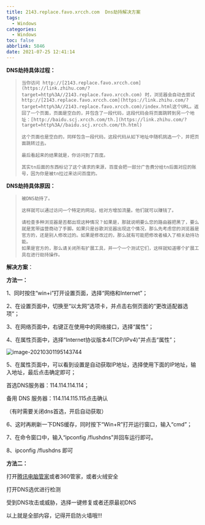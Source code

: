 ```yaml
---
title: 2143.replace.favo.xrcch.com  Dns劫持解决方案
tags:
  - Windows
categories:
  - Windows
toc: false
abbrlink: 5846
date: 2021-07-25 12:41:14
---
```


**DNS劫持具体过程：**

<!--more-->

> ```
> 当你访问 http://[2143.replace.favo.xrcch.com](https://link.zhihu.com/?target=http%3A//2143.replace.favo.xrcch.com) 时，浏览器会自动去尝试http://[2143.replace.favo.xrcch.com](https://link.zhihu.com/?target=http%3A//2143.replace.favo.xrcch.com)/index.html这个URL。返回了一个页面，页面是空白的，并包含了一段代码，这段代码会将页面跳转到另一个地址：[http://baidu.scj.xrcch.com/th.](https://link.zhihu.com/?target=http%3A//baidu.scj.xrcch.com/th.html)
> 
> 这个页面也是空白的，同样包含一段代码，这段代码从如下地址中随机挑选一个，并把页面跳转过去。
> 
> 最后看起来的结果就是，你访问到了百度。
> 
> 其实tn后面的东西标记了这个请求的来源，百度会把一部分广告费分给tn后面对应的账号，因为你是被tn拉过来访问百度的。
> ```
>
> 

**DNS劫持具体原因：**

> ```
> 被DNS劫持了。
> 
> 这样就可以通过访问一个特定的网站，给对方增加流量。他们就可以赚钱了。
> 
> 请检查多种浏览器是否都出现这种情况？如果是，那就说明要么您的路由器把黑了，要么就是宽带运营商动了手脚。如果只是谷歌浏览器出现这个情况，那么先考虑您的浏览器是官方的，还是别人修改过的。如果是修改过的，那么就有可能把修改者植入了相关劫持功能。
> 如果是官方的，那么请关闭所有扩展工具，并一个一个测试它们，这样就知道哪个扩展工具在进行劫持操作。
> ```

**解决方案**：

**方法一：**

1、同时按住“win+i”打开设置页面，选择“网络和Internet”；

2、在设置页面中，切换至“以太网”选项卡，并点击右侧页面的“更改适配器选项”；

3、在网络页面中，右键正在使用中的网络接口，选择“属性”；

4、在属性页面中，选择“Internet协议版本4(TCP/IPv4)”并点击“属性”；

![image-20210301195143744](https://cdn.jsdelivr.net/gh/liuhuanhuan963019/blogPicture/md_photos/dns%E5%9F%9F%E5%90%8D%E5%8A%AB%E6%8C%81.png)

5、在属性页面中，可以看到设置是自动获取IP地址，选择使用下面的IP地址，输入地址，最后点击确定即可；

首选DNS服务器：114.114.114.114；

备用 DNS 服务器：114.114.115.115点击确认

（有时需要关闭dns首选，开启自动获取）

6、这时再刷新一下DNS缓存，同时按下“Win+R”打开运行窗口，输入“cmd”；

7、在命令窗口中，输入“ipconfig /flushdns”并回车运行即可。

8、ipconfig /flushdns 即可

**方法二：**

打开[腾讯电脑管家](http://www.xitongtiandi.net/zhuanti/48200.html)或者360管家，或者火绒安全

打开DNS选优进行检测

受到DNS攻击或威胁，选择一键修复或者还原最初DNS

以上就是全部内容，记得开启防火墙哦!!!

